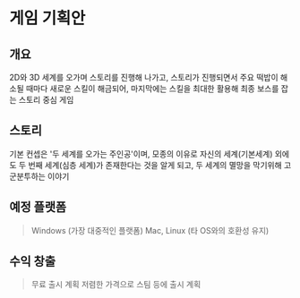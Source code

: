 # 게임 기획안

## 개요
2D와 3D 세계를 오가며 스토리를 진행해 나가고, 스토리가 진행되면서 주요 떡밥이 해소될 때마다 새로운 스킬이 해금되어, 마지막에는 스킬을 최대한 활용해 최종 보스를 잡는 스토리 중심 게임

## 스토리
기본 컨셉은 '두 세계를 오가는 주인공'이며, 모종의 이유로 자신의 세계(기본세계) 외에도 두 번째 세계(심층 세계)가 존재한다는 것을 알게 되고, 두 세계의 멸망을 막기위해 고군분투하는 이야기

## 예정 플랫폼
> Windows (가장 대중적인 플랫폼)
> Mac, Linux (타 OS와의 호환성 유지)

## 수익 창출
> 무료 출시 계획
> 저렴한 가격으로 스팀 등에 출시 계획